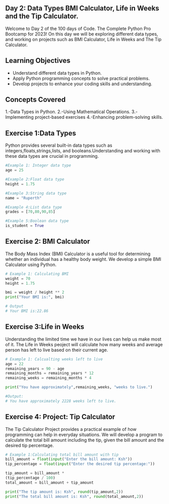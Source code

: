 ## Day 2: Data Types BMI Calculator, Life in Weeks and the Tip Calculator.

Welcome to Day 2 of the 100 days of Code. The Complete Python Pro Bootcamp for 2023! On this day we will be exploring different data types, and working on projects such as BMI Calculator, Life in Weeks and The Tip Calculator.

## Learning Objectives
- Understand different data types in Python.
- Apply Python programming concepts to solve practical problems.
- Develop projects to enhance your coding skills and understanding.

## Concepts Covered
1.-Data Types in Python.
2.-Using Mathematical Operations.
3.-Implementing project-based exercises
4.-Enhancing problem-solving skills.

## Exercise 1:Data Types
Python provides several built-in data types such as integers,floats,strings,lists, and booleans.Understanding and working with these data types are crucial in programming.

```python
#Example 1: Integer data type
age = 25

#Example 2:Float data type
height = 1.75

#Example 3:String data type
name = "Ruperth"

#Example 4:List data type
grades = [70,80,90,85]

#Example 5:Boolean data type
is_student = True
```
## Exercise 2: BMI Calculator
The Body Mass Index (BMI) Calculator is a useful tool for determining whether an individual has a healthy body weight. We develop a simple BMI Calculator using Python.

```python
# Example 1: Calculating BMI
weight = 70
height = 1.75

bmi = weight / height ** 2
print("Your BMI is:", bmi)

# Output
# Your BMI is:22.86
```

## Exercise 3:Life in Weeks
Understanding the limited time we have in our lives can help us make most of it. The Life in Weeks peoject will calculate how many weeks and average person has left to live based on their current age.

```python
# Example 1: Calcualting weeks left to live
age = 22
remaining_years = 90 - age
remaining_months = remaining_years * 12
remaining_weeks = remaining_months * 4 

print("You have approximately",remaining_weeks, "weeks to live.")

#Output:
# You have approximately 2228 weeks left to live.
```

## Exercise 4: Project: Tip Calculator
The Tip Calculator Project provides a practical example of how programming can help in everyday situations. We will develop a program to calculate the total bill amount including the tip, given the bill amount and the desired tip percentage.

```python
# Example 1:Calculating total bill amount with tip
bill_amount = float(input("Enter the bill amount: Ksh"))
tip_percentage = float(input("Enter the desired tip percentage:"))

tip_amount = bill_amount *
(tip_percentage / 100)
total_amount = bill_amount + tip_amount

print("The tip amount is: Ksh", round(tip_amount,2))
print("The total bill amount is: Ksh", round(total_amount,2))
```
